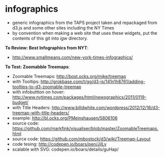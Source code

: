 # infographics

 * generic infographics from the TAPS project taken and repackaged from d3.js and some other sites including the NY Times
 * by convention when making a web site that uses these widgets, put the contents of this git into _igw_ directory.

__To Review: Best Infographics from NYT__: 
* http://www.smallmeans.com/new-york-times-infographics/

__To Test: Zoomabble Treemaps__:
* Zoomable Treemaps:  http://bost.ocks.org/mike/treemap
* with Tooltips: http://grokbase.com/t/gg/d3-js/141n1h8761/adding-tooltips-to-d3-zoomable-treemap
* with infobuttton on hover: http://www.nytimes.com/packages/html/newsgraphics/2011/0119-budget/
* with Title Headers: http://www.billdwhite.com/wordpress/2012/12/16/d3-treemap-with-title-headers/
* example: http://bl.ocks.org/PMeinshausen/5806106
* source code: https://github.com/markfink/visualiser/blob/master/ZoomableTreemaps.html
* source code: https://github.com/mbostock/d3/wiki/Treemap-Layout
* code tesing: http://codepen.io/boars/pen/JjILy
* scalable with SVG: codepen.io/boars/details/guHap/



